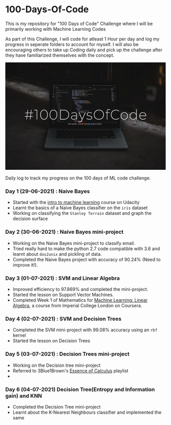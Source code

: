 # 100-Days-Of-Code

This is my repository for "100 Days of Code" Challenge where I will be primarily working with Machine Learning Codes

As part of this Challenge, I will code for atleast 1 Hour per day and log my progress in seperate folders to account for myself. I will also be encouraging others to take up Coding daily and pick up the challenge after they have familiarized themselves with the concept.

![image](100DaysOfCode.jpg)


Daily log to track my progress on the 100 days of ML code challenge.

### Day 1 (29-06-2021) : Naive Bayes
- Started with the [intro to machine learning](https://www.udacity.com/course/intro-to-machine-learning--ud120)  course on Udacity 
- Learnt the basics of a Naive Bayes classifier on the `iris` dataset
- Working on classifying the `Stanley Terrain` dataset and graph the decision surface

### Day 2 (30-06-2021) : Naive Bayes mini-project
- Working on the Naive Bayes mini-project to classify email.
- Tried really hard to make the python 2.7 code compatible with 3.6 and learnt about `dos2unix` and pickling of data. 
- Completed the Naive Bayes project with accuracy of 90.24% (Need to improve it!).

### Day 3 (01-07-2021) : SVM and Linear Algebra
- Improved efficiency to 97.869% and completed the mini-project.
- Started the lesson on Support Vector Machines.
- Completed Week 1 of Mathematics for [Machine Learning: Linear Algebra](https://www.coursera.org/learn/linear-algebra-machine-learning), a course from Imperial College London on Coursera.

### Day 4 (02-07-2021) : SVM and Decision Trees
- Completed the SVM mini-project with 99.08% accuracy using an `rbf` kernel 
- Started the lesson on Decision Trees

### Day 5 (03-07-2021) : Decision Trees mini-project
- Working on the Decision tree mini-project
- Referred to 3Blue1Brown's [Essence of Calculus](https://www.youtube.com/channel/UCYO_jab_esuFRV4b17AJtAw) playlist
- 
### Day 6 (04-07-2021) Decision Tree(Entropy and Information gain) and KNN 
- Completed the Decision Tree mini-project
- Learnt about the K-Nearest Neighbours classifier and implemented the same
